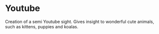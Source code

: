 # Youtube
Creation of a semi Youtube sight. Gives insight to wonderful cute animals, such as kittens, puppies and koalas. 